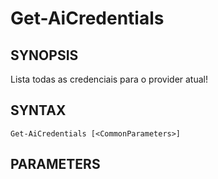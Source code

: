 ﻿---
external help file: powershai-help.xml
schema: 2.0.0
powershai: true
---

# Get-AiCredentials

## SYNOPSIS <!--!= @#Synop !-->
Lista todas as credenciais para o provider atual!

## SYNTAX <!--!= @#Syntax !-->

```
Get-AiCredentials [<CommonParameters>]
```

## PARAMETERS <!--!= @#Params !-->